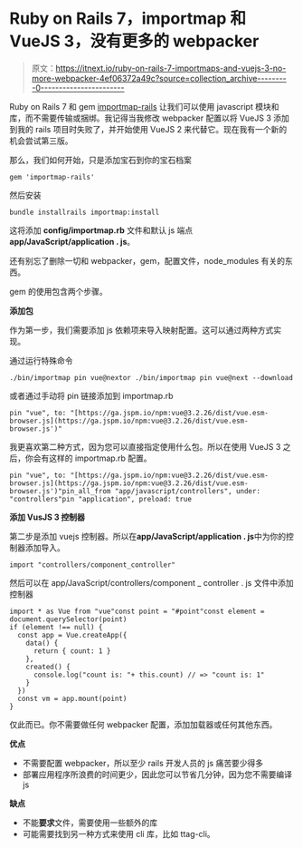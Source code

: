 # Ruby on Rails 7，importmap 和 VueJS 3，没有更多的 webpacker

> 原文：<https://itnext.io/ruby-on-rails-7-importmaps-and-vuejs-3-no-more-webpacker-4ef06372a49c?source=collection_archive---------0----------------------->

Ruby on Rails 7 和 gem [importmap-rails](https://github.com/rails/importmap-rails) 让我们可以使用 javascript 模块和库，而不需要传输或捆绑。我记得当我修改 webpacker 配置以将 VueJS 3 添加到我的 rails 项目时失败了，并开始使用 VueJS 2 来代替它。现在我有一个新的机会尝试第三版。

那么，我们如何开始，只是添加宝石到你的宝石档案

```
gem 'importmap-rails'
```

然后安装

```
bundle installrails importmap:install
```

这将添加 **config/importmap.rb** 文件和默认 js 端点**app/JavaScript/application . js**。

还有别忘了删除一切和 webpacker，gem，配置文件，node_modules 有关的东西。

gem 的使用包含两个步骤。

**添加包**

作为第一步，我们需要添加 js 依赖项来导入映射配置。这可以通过两种方式实现。

通过运行特殊命令

```
./bin/importmap pin vue@nextor ./bin/importmap pin vue@next --download
```

或者通过手动将 pin 链接添加到 importmap.rb

```
pin "vue", to: "[https://ga.jspm.io/npm:vue@3.2.26/dist/vue.esm-browser.js](https://ga.jspm.io/npm:vue@3.2.26/dist/vue.esm-browser.js')"
```

我更喜欢第二种方式，因为您可以直接指定使用什么包。所以在使用 VueJS 3 之后，你会有这样的 importmap.rb 配置。

```
pin "vue", to: "[https://ga.jspm.io/npm:vue@3.2.26/dist/vue.esm-browser.js](https://ga.jspm.io/npm:vue@3.2.26/dist/vue.esm-browser.js')"pin_all_from "app/javascript/controllers", under: "controllers"pin "application", preload: true
```

**添加 VusJS 3 控制器**

第二步是添加 vuejs 控制器。所以在**app/JavaScript/application . js**中为你的控制器添加导入。

```
import "controllers/component_controller"
```

然后可以在 app/JavaScript/controllers/component _ controller . js 文件中添加控制器

```
import * as Vue from "vue"const point = "#point"const element = document.querySelector(point)
if (element !== null) {
  const app = Vue.createApp({
    data() {
      return { count: 1 }
    },
    created() {
      console.log("count is: "+ this.count) // => "count is: 1"
    }
  })
  const vm = app.mount(point)
}
```

仅此而已。你不需要做任何 webpacker 配置，添加加载器或任何其他东西。

**优点**

*   不需要配置 webpacker，所以至少 rails 开发人员的 js 痛苦要少得多
*   部署应用程序所浪费的时间更少，因此您可以节省几分钟，因为您不需要编译 js

**缺点**

*   不能**要求**文件，需要使用一些额外的库
*   可能需要找到另一种方式来使用 cli 库，比如 ttag-cli。
